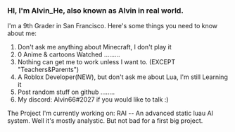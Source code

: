 ### HI, I'm Alvin_He, also known as Alvin in real world. <br>
I'm a 9th Grader in San Francisco. Here's some things you need to know about me: <br>
   1. Don't ask me anything about Minecraft, I don't play it 
   2. 0 Anime & cartoons Watched .........   
   3. Nothing can get me to work unless I want to. (EXCEPT "Teachers&Parents") 
   4. A Roblox Developer(NEW), but don't ask me about Lua, I'm still Learning it 
   5. Post random stuff on github ........
   6. My discord: Alvin66#2027 if you would like to talk :) 

The Project I'm currently working on: RAI -- An advanced static luau AI system. Well it's mostly analystic. But not bad for a first big project. 
